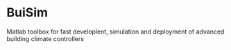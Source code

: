 # BuiSim
Matlab toolbox for fast developlent, simulation and deployment of advanced building climate controllers

